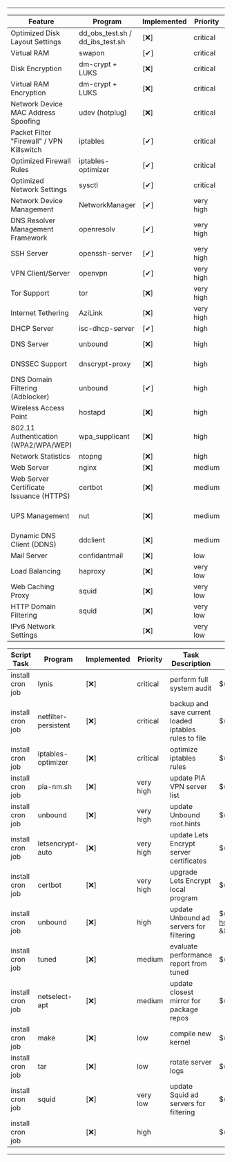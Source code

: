
- - - -

Feature | Program | Implemented | Priority | Notes |   
------------- | ------------- | ------------- | ------------- | -------------  
Optimized Disk Layout Settings | dd_obs_test.sh / dd_ibs_test.sh | [❌] | critical | http://blog.tdg5.com/tuning-dd-block-size/  
Virtual RAM | swapon | [✔] | critical | https://wiki.archlinux.org/index.php/swap  
Disk Encryption | dm-crypt + LUKS | [❌] | critical | https://wiki.archlinux.org/index.php/disk_encryption  
Virtual RAM Encryption | dm-crypt + LUKS | [❌] | critical | https://wiki.archlinux.org/index.php/Dm-crypt/Swap_encryption  
Network Device MAC Address Spoofing | udev (hotplug) | [❌] | critical | https://wiki.archlinux.org/index.php/MAC_address_spoofing  
Packet Filter "Firewall" / VPN Killswitch | iptables | [✔] | critical | https://wiki.archlinux.org/index.php/iptables  
Optimized Firewall Rules | iptables-optimizer | [✔] | critical | http://manpages.ubuntu.com/manpages/xenial/man8/iptables-optimizer.8.html  
Optimized Network Settings | sysctl | [✔] | critical | https://wiki.archlinux.org/index.php/sysctl  
Network Device Management | NetworkManager | [✔] | very high | https://wiki.archlinux.org/index.php/NetworkManager  
DNS Resolver Management Framework | openresolv | [✔] | very high | https://wiki.archlinux.org/index.php/Openresolv  
SSH Server | openssh-server | [✔] | very high | https://wiki.archlinux.org/index.php/Secure_Shell  
VPN Client/Server | openvpn  | [✔] | very high | https://docs.openvpn.net/  
Tor Support | tor  | [❌] | very high | https://wiki.archlinux.org/index.php/tor  
Internet Tethering | AziLink | [❌] | very high | https://wiki.archlinux.org/index.php/Android_tethering  
DHCP Server | isc-dhcp-server  | [✔] | high | https://wiki.debian.org/DHCP_Server  
DNS Server | unbound  | [❌] | high | https://wiki.archlinux.org/index.php/Unbound https://calomel.org/unbound_dns.html  
DNSSEC Support | dnscrypt-proxy  | [❌] | high | https://wiki.archlinux.org/index.php/Dnscrypt-proxy https://dnscrypt.info/faq/  
DNS Domain Filtering (Adblocker) | unbound | [✔] | high | https://calomel.org/unbound_dns.html https://wiki.archlinux.org/index.php/unbound#Block_advertising  
Wireless Access Point | hostapd  | [❌] | high | https://w1.fi/cgit/hostap/plain/hostapd/hostapd.conf  
802.11 Authentication (WPA2/WPA/WEP) | wpa_supplicant  | [❌] | high | https://wiki.archlinux.org/index.php/WPA_supplicant  
Network Statistics | ntopng | [❌] | high | https://www.ntop.org/guides/ntopng/index.html  
Web Server | nginx | [❌] | medium | https://docs.nginx.com/  
Web Server Certificate Issuance (HTTPS) | certbot | [❌] | medium | https://certbot.eff.org/docs/  
UPS Management | nut | [❌] | medium | https://wiki.archlinux.org/index.php/Network_UPS_Tools https://loganmarchione.com/2017/02/raspberry-pi-ups-monitor-with-nginx-web-monitoring/  
Dynamic DNS Client (DDNS) | ddclient | [❌] | medium | https://freedns.afraid.org/scripts/freedns.clients.php https://calomel.org/dyndns_org.html  
Mail Server | confidantmail | [❌] | low | https://www.confidantmail.org  
Load Balancing | haproxy | [❌] | very low | https://www.haproxy.org/#docs  
Web Caching Proxy | squid | [❌] | very low | http://www.squid-cache.org/Doc/  
HTTP Domain Filtering | squid | [❌] | very low | https://www.cyberciti.biz/faq/squid-proxy-server-block-domain-accessing-internet/  
IPv6 Network Settings | | [❌] | very low | https://www.privateinternetaccess.com/helpdesk/kb/articles/why-do-you-block-ipv6  


Script Task | Program | Implemented | Priority | Task Description | Command to be run
------------- | ------------- | ------------- | ------------- | ------------- | -------------  
install cron job | lynis | [❌] | critical | perform full system audit | $(command -v )  
install cron job | netfilter-persistent | [❌] | critical | backup and save current loaded iptables rules to file | $(command -v netfilter-persistent) save  
install cron job | iptables-optimizer | [❌] | critical | optimize iptables rules | $(command -v iptables-optimizer) -c  
install cron job | pia-nm.sh | [❌] | very high | update PIA VPN server list | $(command -v sh) /root/scripts/pia-nm.sh  
install cron job | unbound | [❌] | very high | update Unbound root.hints | $(command -v )  
install cron job | letsencrypt-auto | [❌] | very high | update Lets Encrypt server certificates | $(command -v letsencrypt-auto) renew  
install cron job | certbot | [❌] | very high | upgrade Lets Encrypt local program | $(command -v cd) /opt/letsencrypt && $(command -v git) pull  
install cron job | unbound | [❌] | high | update Unbound ad servers for filtering | $(command -v curl) -o /etc/unbound/unbound_ad_servers "https://pgl.yoyo.org/adservers/serverlist.php?hostformat=unbound&showintro=0&startdate%5Bday%5D=&startdate%5Bmonth%5D=&startdate%5Byear%5D=&mimetype=plaintext" && sleep 2 && chown unbound:unbound /etc/unbound/unbound_ad_servers  
install cron job | tuned | [❌] | medium | evaluate performance report from tuned | $(command -v )  
install cron job | netselect-apt | [❌] | medium | update closest mirror for package repos | $(command -v netselect-apt) /path/to/dpkg/sources.list  
install cron job | make | [❌] | low | compile new kernel | $(command -v )  
install cron job | tar | [❌] | low | rotate server logs | $(command -v tar)  
install cron job | squid | [❌] | very low | update Squid ad servers for filtering | $(command -v curl) -o /etc/squid/squid_ad_servers "https://example.org/ad-servers.txt"
install cron job |  | [❌] | high |  | $(command -v )  


- - - -










